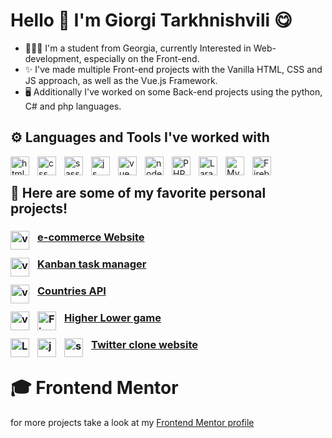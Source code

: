 # Hello 👋 I'm Giorgi Tarkhnishvili 😋 

- 👨🏼‍🎓 I'm a student from Georgia, currently Interested in Web-development, especially on the Front-end. 
- ✨ I've made multiple Front-end projects with the Vanilla HTML, CSS and JS approach, as well as the Vue.js Framework.
- 🖥 Additionally I've worked on some Back-end projects using the python, C# and php languages.

## ⚙ Languages and Tools I've worked with
<img align="left" alt="html" width="30px" style="padding-right:10px" src="https://cdn.jsdelivr.net/gh/devicons/devicon/icons/html5/html5-original.svg" />
<img align="left" alt="css" width="30px" style="padding-right:10px" src="https://cdn.jsdelivr.net/gh/devicons/devicon/icons/css3/css3-original.svg" />     
<img align="left" alt="sass" width="30px" style="padding-right:10px" src="https://cdn.jsdelivr.net/gh/devicons/devicon/icons/sass/sass-original.svg" />  
<img align="left" alt="js" width="30px" style="padding-right:10px" src="https://cdn.jsdelivr.net/gh/devicons/devicon/icons/javascript/javascript-original.svg" />
<img align="left" alt="vue" width="30px" style="padding-right:10px" src="https://cdn.jsdelivr.net/gh/devicons/devicon/icons/vuejs/vuejs-original.svg" />
<img align="left" alt="node" width="30px" style="padding-right:10px" src="https://cdn.jsdelivr.net/gh/devicons/devicon/icons/nodejs/nodejs-original.svg" />        

<img align="left" alt="PHP" width="30px" style="padding-right:10px" src="https://cdn.jsdelivr.net/gh/devicons/devicon/icons/php/php-plain.svg" />
<img align="left" alt="Laravel" width="30px" style="padding-right:10px" src="https://cdn.jsdelivr.net/gh/devicons/devicon/icons/laravel/laravel-plain.svg" />
<img align="left" alt="MySQL" width="30px" style="padding-right:10px"src="https://cdn.jsdelivr.net/gh/devicons/devicon/icons/mysql/mysql-original.svg" />

<img align="left" alt="Firebase" width="30px" style="padding-right:10px" src="https://cdn.jsdelivr.net/gh/devicons/devicon/icons/firebase/firebase-plain.svg" />
<br />

## 🚀 Here are some of my favorite personal projects!
###  <a href="https://tarkhnaecommerce.netlify.app/"> e-commerce Website <img align="left" alt="vue" width="30px" style="padding-right:10px" src="https://cdn.jsdelivr.net/gh/devicons/devicon/icons/vuejs/vuejs-original.svg" /></a> 

### <a href="https://tarkhnakanban.netlify.app/"> Kanban task manager <img align="left" alt="vue" width="30px" style="padding-right:10px" src="https://cdn.jsdelivr.net/gh/devicons/devicon/icons/vuejs/vuejs-original.svg" /></a> 

### <a href="https://tarkhnacountries.netlify.app/"> Countries API <img align="left" alt="vue" width="30px" style="padding-right:10px" src="https://cdn.jsdelivr.net/gh/devicons/devicon/icons/vuejs/vuejs-original.svg" /></a> 

### <a href="https://lolhl.netlify.app/"> Higher Lower game <img align="left" alt="vue" width="30px" style="padding-right:10px" src="https://cdn.jsdelivr.net/gh/devicons/devicon/icons/vuejs/vuejs-original.svg" /> <img align="left" alt="Firebase" width="30px" style="padding-right:10px" src="https://cdn.jsdelivr.net/gh/devicons/devicon/icons/firebase/firebase-plain.svg" /></a> 

### <a href="http://aeedz.epizy.com/home"> Twitter clone website <img align="left" alt="Laravel" width="30px" style="padding-right:10px" src="https://cdn.jsdelivr.net/gh/devicons/devicon/icons/laravel/laravel-plain.svg" /><img align="left" alt="js" width="30px" style="padding-right:10px" src="https://cdn.jsdelivr.net/gh/devicons/devicon/icons/javascript/javascript-original.svg" /><img align="left" alt="sass" width="30px" style="padding-right:10px" src="https://cdn.jsdelivr.net/gh/devicons/devicon/icons/sass/sass-original.svg" />  </a> 

# 🎓 Frontend Mentor
for more projects take a look at my <a href="https://www.frontendmentor.io/profile/GTG4K"> Frontend Mentor profile </a>
